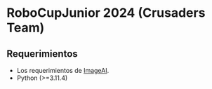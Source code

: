 # RoboCupJunior 2024 (Crusaders Team)

## Requerimientos
* Los requerimientos de [ImageAI](https://imageai.readthedocs.io/en/latest/).
* Python (>=3.11.4)